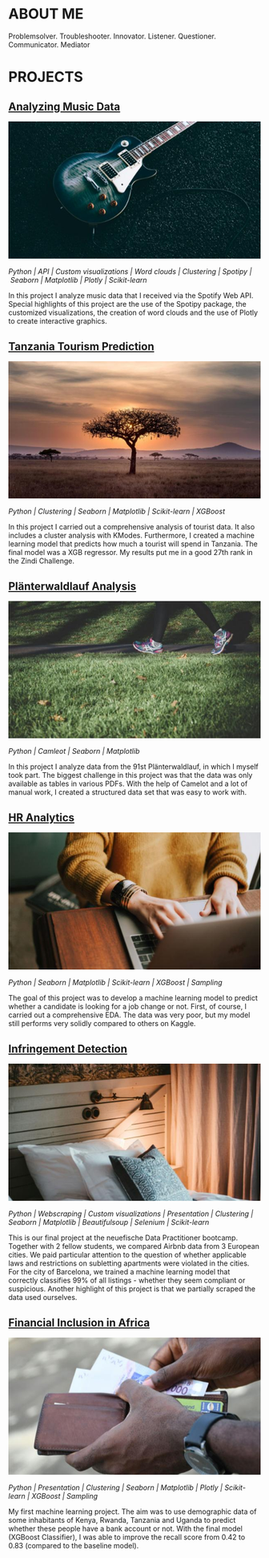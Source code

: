 # ABOUT ME
Problemsolver. Troubleshooter. Innovator. Listener. Questioner. Communicator. Mediator

# PROJECTS

## [Analyzing Music Data](https://github.com/scheinmensch/Spotify)
![](/assets/img/music.jpg)

*Python | API | Custom visualizations | Word clouds | Clustering | Spotipy | Seaborn | Matplotlib | Plotly | Scikit-learn*

In this project I analyze music data that I received via the Spotify Web API. Special highlights of this project are the use of the Spotipy package, the customized visualizations, the creation of word clouds and the use of Plotly to create interactive graphics.

## [Tanzania Tourism Prediction](https://github.com/scheinmensch/Tanzania_Tourism_Prediction)
![](/assets/img/tanzania.jpg)

*Python | Clustering | Seaborn | Matplotlib | Scikit-learn | XGBoost*

In this project I carried out a comprehensive analysis of tourist data. It also includes a cluster analysis with KModes. Furthermore, I created a machine learning model that predicts how much a tourist will spend in Tanzania. The final model was a XGB regressor. My results put me in a good 27th rank in the Zindi Challenge.

## [Plänterwaldlauf Analysis](https://github.com/scheinmensch/Plaenterwaldlauf)
![](/assets/img/running.jpg)

*Python | Camleot | Seaborn | Matplotlib*

In this project I analyze data from the 91st Plänterwaldlauf, in which I myself took part. The biggest challenge in this project was that the data was only available as tables in various PDFs. With the help of Camelot and a lot of manual work, I created a structured data set that was easy to work with.

## [HR Analytics](https://github.com/scheinmensch/HR-Analytics)
![](/assets/img/hr.jpg)

*Python | Seaborn | Matplotlib | Scikit-learn | XGBoost | Sampling*

The goal of this project was to develop a machine learning model to predict whether a candidate is looking for a job change or not. First, of course, I carried out a comprehensive EDA. The data was very poor, but my model still performs very solidly compared to others on Kaggle.

## [Infringement Detection](https://github.com/scheinmensch/Infringement_Detection_on_Airbnb)
![](/assets/img/airbnb.jpg)

*Python | Webscraping | Custom visualizations | Presentation | Clustering | Seaborn | Matplotlib | Beautifulsoup | Selenium | Scikit-learn*

This is our final project at the neuefische Data Practitioner bootcamp. Together with 2 fellow students, we compared Airbnb data from 3 European cities. We paid particular attention to the question of whether applicable laws and restrictions on subletting apartments were violated in the cities. For the city of Barcelona, we trained a machine learning model that correctly classifies 99% of all listings - whether they seem compliant or suspicious. Another highlight of this project is that we partially scraped the data used ourselves.

## [Financial Inclusion in Africa](https://github.com/scheinmensch/Financial_inclusion_in_Africa)
![](/assets/img/inclusion.jpg)

*Python | Presentation | Clustering | Seaborn | Matplotlib | Plotly | Scikit-learn | XGBoost | Sampling*

My first machine learning project. The aim was to use demographic data of some inhabitants of Kenya, Rwanda, Tanzania and Uganda to predict whether these people have a bank account or not. With the final model (XGBoost Classifier), I was able to improve the recall score from 0.42 to 0.83 (compared to the baseline model).
